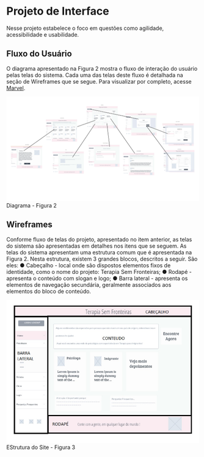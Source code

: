 
# Projeto de Interface

 Nesse projeto estabelece o foco em questões como agilidade, acessibilidade e usabilidade. 

## Fluxo do Usuário
 
 O diagrama apresentado na Figura 2 mostra o fluxo de interação do usuário pelas telas do sistema. Cada uma das telas deste fluxo é detalhada na seção de Wireframes que se segue. Para visualizar por completo, acesse [Marvel](https://marvelapp.com/project/6697348).
 
![Diagrama Figura 2](img/DiagramaFigura2.jpg)
Diagrama - Figura 2


## Wireframes
Conforme fluxo de telas do projeto, apresentado no item anterior, as telas do sistema são apresentadas em detalhes nos itens que se seguem. As telas do sistema apresentam uma estrutura comum que é apresentada na Figura 2. Nesta estrutura, existem 3 grandes blocos, descritos a seguir. São eles:
●	Cabeçalho - local onde são dispostos elementos fixos de identidade, como o nome do projeto: Terapia Sem Fronteiras;
●	Rodapé - apresenta o conteúdo com slogan e logo;
●	Barra lateral - apresenta os elementos de navegação secundária, geralmente associados aos elementos do bloco de conteúdo.

![Estrtura do Site Figura 3](img/EstruturadoSiteFigura3.jpg)
EStrutura do Site - Figura 3
 
